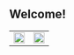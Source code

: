 ## Welcome!
<table>
  <tr>
    <td align="center" width="50%">
      <img src="https://leetcard.jacoblin.cool/zephyraluco?site=cn&border=0" width="100%" />
    </td>
    <td align="center" width="50%">
      <img src="https://github-readme-stats.vercel.app/api?username=zephyraluco&show_icons=true&theme=transparent&custom_title=GitHub%20Stats&hide_border=true" width="100%" />
    </td>
  </tr>
</table>
